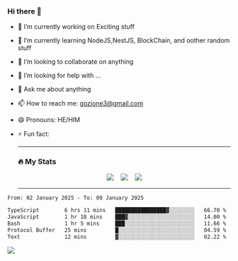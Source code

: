 ### Hi there 👋

<!--
**charlieScript/charlieScript** is a ✨ _special_ ✨ repository because its `README.md` (this file) appears on your GitHub profile.

Here are some ideas to get you started: -->

- 🔭 I’m currently working on Exciting stuff
- 🌱 I’m currently learning NodeJS,NestJS, BlockChain, and oother random stuff
- 👯 I’m looking to collaborate on anything
- 🤔 I’m looking for help with ...
- 💬 Ask me about anything
- 📫 How to reach me: gozione3@gmail.com
- 😄 Pronouns: HE/HIM
- ⚡ Fun fact:


  ---

  ### :fire: My Stats

  <div id="stats" align="center">
  <img src="http://github-readme-streak-stats.herokuapp.com?user=charlieScript&theme=dark&date_format=M%20j%5B%2C%20Y%5D" />&nbsp;&nbsp;&nbsp;
  <img src="https://github-readme-stats.vercel.app/api/top-langs/?username=charlieScript&layout=compact&theme=vision-friendly-dark"/>&nbsp;&nbsp;&nbsp;
  <img src="https://github-readme-stats.vercel.app/api?username=charlieScript&show_icons=true&theme=radical"/>
  </div>

  ---



<!--START_SECTION:waka-->

```txt
From: 02 January 2025 - To: 09 January 2025

TypeScript        6 hrs 11 mins   ████████████████▓░░░░░░░░   66.70 %
JavaScript        1 hr 18 mins    ███▓░░░░░░░░░░░░░░░░░░░░░   14.00 %
Bash              1 hr 5 mins     ███░░░░░░░░░░░░░░░░░░░░░░   11.66 %
Protocol Buffer   25 mins         █░░░░░░░░░░░░░░░░░░░░░░░░   04.59 %
Text              12 mins         ▓░░░░░░░░░░░░░░░░░░░░░░░░   02.22 %
```

<!--END_SECTION:waka-->
![](https://komarev.com/ghpvc/?username=charlieScript)

